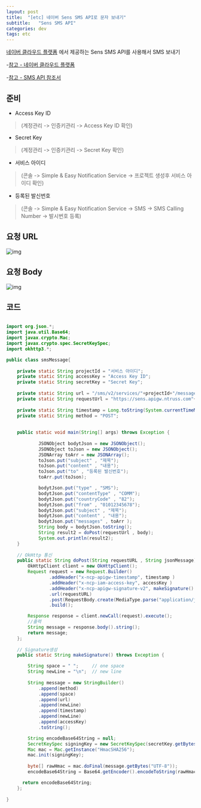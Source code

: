 ```yaml
---
layout: post
title:  "[etc] 네이버 Sens SMS API로 문자 보내기"
subtitle:   "Sens SMS API"
categories: dev
tags: etc
---
```


[네이버 클라우드 플랫폼](https://www.ncloud.com/) 에서 제공하는 Sens SMS API를 사용해서 SMS 보내기


-[참고 - 네이버 클라우드 플랫폼](https://www.ncloud.com/)


-[참고 - SMS API 참조서](https://apidocs.ncloud.com/ko/ai-application-service/sens/sms_v2/)



## 준비
- Access Key ID 
> (계정관리 -> 인증키관리 -> Access Key ID 확인)
- Secret Key  
> (계정관리 -> 인증키관리 -> Secret Key 확인)
- 서비스 아이디   
> (콘솔 -> Simple & Easy Notification Service -> 프로젝트 생성후 서비스 아이디 확인)
- 등록된 발신번호 
> (콘솔 -> Simple & Easy Notification Service -> SMS -> SMS Calling Number -> 발시번호 등록)


## 요청 URL
![img](https://chung10kr.github.io/assets/img/2021-01-22-1.PNG)


## 요청 Body
![img](https://chung10kr.github.io/assets/img/2021-01-22-2.PNG)


## 코드

```java

import org.json.*;
import java.util.Base64;
import javax.crypto.Mac;
import javax.crypto.spec.SecretKeySpec;
import okhttp3.*;

public class smsMessage{
    
    private static String projectId = "서비스 아이디";
    private static String accessKey = "Access Key ID";
    private static String secretKey = "Secret Key";
    
    private static String url = "/sms/v2/services/"+projectId+"/messages";
    private static String requestUrl = "https://sens.apigw.ntruss.com"+url;
    
    private static String timestamp = Long.toString(System.currentTimeMillis()); 
    private static String method = "POST";
    
    
    public static void main(String[] args) throws Exception {
        
            JSONObject bodytJson = new JSONObject();
            JSONObject toJson = new JSONObject();
            JSONArray toArr = new JSONArray();
            toJson.put("subject" , "제목");
            toJson.put("content" , "내용");
            toJson.put("to" , "등록된 발신번호");
            toArr.put(toJson);

            bodytJson.put("type" , "SMS");
            bodytJson.put("contentType" , "COMM");
            bodytJson.put("countryCode" , "82");
            bodytJson.put("from" , "01012345678");
            bodytJson.put("subject" , "제목");
            bodytJson.put("content" , "내용");
            bodytJson.put("messages" , toArr );
            String body = bodytJson.toString();
            String result2 = doPost(requestUrl , body);
            System.out.println(result2);
    }
    
    // OkHttp 통신
    public static String doPost(String requestURL , String jsonMessage) throws Exception {
        OkHttpClient client = new OkHttpClient();
        Request request = new Request.Builder()
                .addHeader("x-ncp-apigw-timestamp", timestamp )
                .addHeader("x-ncp-iam-access-key", accessKey )
                .addHeader("x-ncp-apigw-signature-v2", makeSignature() )
                .url(requestURL)
                .post(RequestBody.create(MediaType.parse("application/json"), jsonMessage)) 
                .build();

        Response response = client.newCall(request).execute();  
        //출력
        String message = response.body().string();
        return message;
    };
    
    // Signature생성
    public static String makeSignature() throws Exception {

        String space = " ";		// one space
        String newLine = "\n";	// new line
        
        String message = new StringBuilder()
            .append(method)
            .append(space)
            .append(url)
            .append(newLine)
            .append(timestamp)
            .append(newLine)
            .append(accessKey)
            .toString();

        String encodeBase64String = null;
        SecretKeySpec signingKey = new SecretKeySpec(secretKey.getBytes("UTF-8"), "HmacSHA256");
        Mac mac = Mac.getInstance("HmacSHA256");
        mac.init(signingKey);
    
        byte[] rawHmac = mac.doFinal(message.getBytes("UTF-8"));
        encodeBase64String = Base64.getEncoder().encodeToString(rawHmac);

      return encodeBase64String;
    };
    
}
```
